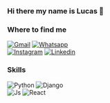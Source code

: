 

### Hi there my name is Lucas 👋

<!--
**lucasfozzatti/lucasfozzatti** is a ✨ _special_ ✨ repository because its `README.md` (this file) appears on your GitHub profile.-->


### Where to find me


[![Gmail](https://img.shields.io/badge/Gmail-red?style=for-the-badge&logo=gmail&logoColor=white&labelColor=101010)](fozzatti98@gmail.com)
[![Whatsapp](https://img.shields.io/badge/Whatsapp-green?style=for-the-badge&logo=whatsapp&logoColor=white&labelColor=101010)](https://wa.me/+542612127148)</br>
[![Instagram](https://img.shields.io/badge/Instagram-orange?style=for-the-badge&logo=instagram&logoColor=white&labelColor=101010)](https://www.instagram.com/fozzattilucas/)
[![Linkedin](https://img.shields.io/badge/Linkedin-blue?style=for-the-badge&logo=linkedin&logoColor=white&labelColor=101010)](https://www.linkedin.com/in/lucas-fozzatti-4b029a202/)</br>

### Skills

![Python](https://img.shields.io/badge/-python-yellow?logo=python&logoColor=white&logoWidth=30&logoHeigth=40&style=for-the-badge)
![Django](https://img.shields.io/badge/-Django-008000?logo=django&logoColor=white&logoWidth=30&logoHeigth=40&style=for-the-badge)</br>
![Js](https://img.shields.io/badge/-JavaScript-ffd200?logo=javascript&logoColor=white&logoWidth=30&logoHeigth=40&style=for-the-badge)
![React](https://img.shields.io/badge/-ReactJs-61DAFB?logo=react&logoColor=white&logoWidth=30&logoHeigth=40&style=for-the-badge)</br>

  
